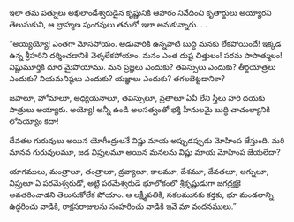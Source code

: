 ﻿ఇలా తమ పత్నులు అఖిలాండేశ్వరుడైన కృష్ణునికి ఆహారం నివేదించి కృతార్థులు అయ్యారని తెలుసుకుని, ఆ బ్రాహ్మణ పుంగవులు తమలో ఇలా అనుకున్నారు. . . 

“అయ్యయ్యో! ఎంతగా మోసపోయం. ఆడువారికి ఉన్నపాటి బుద్ధి మనకు లేకపోయిందే! ఇక్కడ ఉన్న శ్రీహరిని దర్శించడానికి వెళ్ళలేకపోయాం. మనం ఎంత దుష్ట చిత్తులం! పరమ పాపాత్ములం! విష్ణుమూర్తికి దూర మైపోయాము. మన ప్రజ్ఞలు ఎందుకు? తపస్సులు ఎందుకు? తీర్థయాత్రలు ఎందుకు? నియమనిష్ఠలు ఎందుకు? యజ్ఞాలు ఎందుకు? తగలబెట్టడానికా? 

జపాలూ, హోమాలూ, అధ్యయనాలూ, తపస్సులూ, వ్రతాలూ ఏవీ లేని స్త్రీలు హరి దయకు పాత్రులు అయ్యారు. అయ్యో! అన్నీ ఉండి అలసత్వంతో భక్తి హీనులమై బుద్ధి చాచంల్యానికి లోనయ్యాం కదా! 

దేవతల గురువులు అయిన యోగీంద్రులనే విష్ణు మాయ అప్పుడప్పుడు మోహింప జేస్తుంది. మరి మానవ గురువులమూ, జడ విప్రులమూ అయిన మనలను విష్ణు మాయ మోహింప జేయలేదా? 

యాగములు, మంత్రాలూ, తంత్రాలూ, ద్రవ్యాలూ, కాలమూ, దేశమూ, దేవతలూ, అగ్నులూ, విప్రులూ ఏ పరమేశ్వరుడో, అట్టి పరమేశ్వరుడే భూలోకంలో శ్రీకృష్ణుడుగా జగద్రక్షకై అవతరించాడని తెలుసుకోలేక పోయాం. ఆ లక్ష్మీపతికి, సకలమునకు కర్తకు, భూ మండలాన్ని ఉద్ధరించు వాడికి, రాక్షసరాజులను సంహరించు వాడికి ఇవే మా వందనములు.” 

